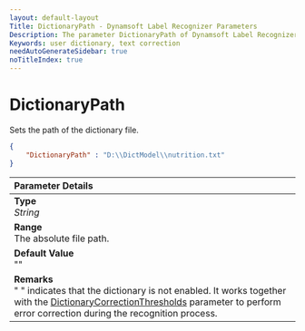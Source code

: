 ```yaml
---
layout: default-layout
Title: DictionaryPath - Dynamsoft Label Recognizer Parameters
Description: The parameter DictionaryPath of Dynamsoft Label Recognizer defines the path of the dictionary file
Keywords: user dictionary, text correction
needAutoGenerateSidebar: true
noTitleIndex: true
---
```


# DictionaryPath

Sets the path of the dictionary file.

```json
{
    "DictionaryPath" : "D:\\DictModel\\nutrition.txt"
}
```

| Parameter Details |
| :----------------------------------- |
| **Type**<br>*String* |
| **Range**<br>The absolute file path.|
| **Default Value**<br>"" |
| **Remarks**<br>" " indicates that the dictionary is not enabled. It works together with the [DictionaryCorrectionThresholds](dictionary-correction-thresholds.md) parameter to perform error correction during the recognition process.|
